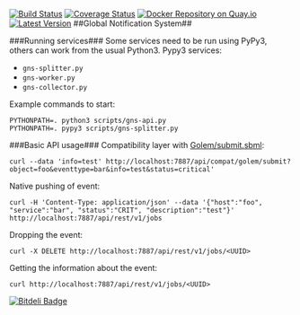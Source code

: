 [![Build Status](https://travis-ci.org/yandex-sysmon/gns.svg?branch=master)](https://travis-ci.org/yandex-sysmon/gns)
[![Coverage Status](https://coveralls.io/repos/yandex-sysmon/gns/badge.png?branch=master)](https://coveralls.io/r/yandex-sysmon/gns?branch=master)
[![Docker Repository on Quay.io](https://quay.io/repository/yandexsysmon/gns/status "Docker Repository on Quay.io")](https://quay.io/repository/yandexsysmon/gns)
[![Latest Version](https://pypip.in/v/gns/badge.png)](https://pypi.python.org/pypi/gns/)
##Global Notification System##

###Running services###
Some services need to be run using PyPy3, others can work from the usual Python3.
Pypy3 services:
* `gns-splitter.py`
* `gns-worker.py`
* `gns-collector.py`

Example commands to start:
```
PYTHONPATH=. python3 scripts/gns-api.py
PYTHONPATH=. pypy3 scripts/gns-splitter.py
```

###Basic API usage###
Compatibility layer with [Golem/submit.sbml](http://nda.ya.ru/3QTLzG):
```
curl --data 'info=test' http://localhost:7887/api/compat/golem/submit?object=foo&eventtype=bar&info=test&status=critical'
```

Native pushing of event:
```
curl -H 'Content-Type: application/json' --data '{"host":"foo", "service":"bar", "status":"CRIT", "description":"test"}' http://localhost:7887/api/rest/v1/jobs
```
Dropping the event:
```
curl -X DELETE http://localhost:7887/api/rest/v1/jobs/<UUID>
```
Getting the information about the event:
```
curl http://localhost:7887/api/rest/v1/jobs/<UUID>
```


[![Bitdeli Badge](https://d2weczhvl823v0.cloudfront.net/yandex-sysmon/notify/trend.png)](https://bitdeli.com/free "Bitdeli Badge")

